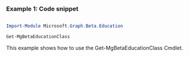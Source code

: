 ### Example 1: Code snippet

```powershell

Import-Module Microsoft.Graph.Beta.Education

Get-MgBetaEducationClass

```
This example shows how to use the Get-MgBetaEducationClass Cmdlet.

